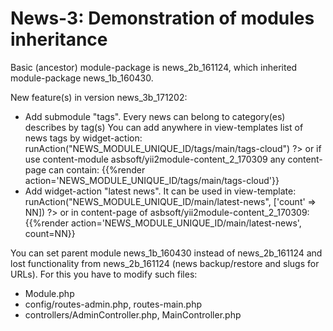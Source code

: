 
News-3: Demonstration of modules inheritance
============================================

Basic (ancestor) module-package is news_2b_161124, which inherited module-package news_1b_160430.

New feature(s) in version news_3b_171202:
- Add submodule "tags".
  Every news can belong to category(es) describes by tag(s)
  You can add anywhere in view-templates list of news tags by widget-action:
    <?= Yii::$app->runAction("NEWS_MODULE_UNIQUE_ID/tags/main/tags-cloud") ?>
  or if use content-module asbsoft/yii2module-content_2_170309 any content-page can contain:
    {{%render action='NEWS_MODULE_UNIQUE_ID/tags/main/tags-cloud'}}
- Add widget-action "latest news". 
  It can be used in view-template:
    <?= Yii::$app->runAction("NEWS_MODULE_UNIQUE_ID/main/latest-news", ['count' => NN]) ?>
  or in content-page of asbsoft/yii2module-content_2_170309:
    {{%render action='NEWS_MODULE_UNIQUE_ID/main/latest-news', count=NN}}

You can set parent module news_1b_160430 instead of news_2b_161124
and lost functionality from news_2b_161124 (news backup/restore and slugs for URLs).
For this you have to modify such files:
- Module.php
- config/routes-admin.php, routes-main.php
- controllers/AdminController.php, MainController.php
